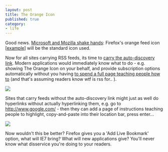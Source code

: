 ```yaml
---
layout: post
title: The Orange Icon
published: true
category:
- life
---
```

Good news. [Microsoft and Mozilla shake hands](http://blogs.msdn.com/rssteam/archive/2005/12/14/503778.aspx): Firefox's orange feed icon [[example](http://sean.members.winisp.net/posts/icons/feed-icon32x32.png)] will be the standard icon used.   
  
Now for all sites carrying RSS feeds, its time to [carry the auto-discovery link](http://www.askdavetaylor.com/how_do_i_set_up_my_blog_for_rss_autodiscovery.html). Modern applications would immediately know what to do - e.g. showing The Orange Icon on your behalf, and provide subscription options automatically without you having [to spend a full page teaching people how to](http://www.nokia-asia.com/nokia/0,,85275,00.html) (and that's assuming readers know wtf is rss for.. ).

[![](http://static.flickr.com/35/73667910_cc6313f059_o.png)](http://www.flickr.com/photos/choonkeat/73667910/)   

  
  
Sites that carry feeds without the auto-discovery link might just as well do hyperlinks without actually hyperlinking them, e.g. go to http://www.google.com/ - then they can add a page of instructions teaching people to highlight, copy-and-paste into their location bar, press enter...   
  

[![](http://static.flickr.com/34/73667916_ea2c7c9446_o.png)](http://www.flickr.com/photos/choonkeat/73667916/)   

  
  
Now wouldn't this be better? Firefox gives you a 'Add Live Bookmark' option, what will IE7 bring? What will new applications give? You'll never know what disservice you're doing to your readers.  
